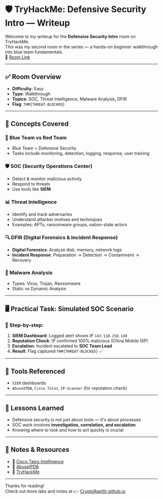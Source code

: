# 🛡️ TryHackMe: Defensive Security Intro — Writeup

Welcome to my writeup for the **Defensive Security Intro** room on TryHackMe.  
This was my second room in the series — a hands-on beginner walkthrough into blue team fundamentals.  
🔗 [Room Link](https://tryhackme.com/room/defensivesecurity)

---

## ✅ Room Overview
- **Difficulty**: Easy
- **Type**: Walkthrough
- **Topics**: SOC, Threat Intelligence, Malware Analysis, DFIR
- **Flag**: `THM{THREAT-BLOCKED}`

---

## 🧠 Concepts Covered

### 🔵 Blue Team vs Red Team
- Blue Team = Defensive Security
- Tasks include monitoring, detection, logging, response, user training

### 🛡️ SOC (Security Operations Center)
- Detect & monitor malicious activity
- Respond to threats
- Use tools like **SIEM**

### 📊 Threat Intelligence
- Identify and track adversaries
- Understand attacker motives and techniques
- Examples: APTs, ransomware groups, nation-state actors

### 🔍 DFIR (Digital Forensics & Incident Response)
- **Digital Forensics**: Analyze disk, memory, network logs
- **Incident Response**: Preparation → Detection → Containment → Recovery

### 🦠 Malware Analysis
- Types: Virus, Trojan, Ransomware
- Static vs Dynamic Analysis

---

## 🖥️ Practical Task: Simulated SOC Scenario

### 🧾 Step-by-step:

1. **SIEM Dashboard**: Logged alert shows IP `143.110.250.149`
2. **Reputation Check**: IP confirmed 100% malicious (China Mobile ISP)
3. **Escalation**: Incident escalated to **SOC Team Lead**
4. **Result**: Flag captured `THM{THREAT-BLOCKED}` ✅

---

## 🧰 Tools Referenced

- `SIEM` dashboards
- `AbuseIPDB`, `Cisco Talos`, `IP-Scanner` (for reputation check)

---

## 📝 Lessons Learned
- Defensive security is not just about tools — it's about processes
- SOC work involves **investigation, correlation, and escalation**
- Knowing where to look and how to act quickly is crucial

---

## 📌 Notes & Resources

- 🔗 [Cisco Talos Intelligence](https://talosintelligence.com/)
- 🔗 [AbuseIPDB](https://www.abuseipdb.com/)
- 🔗 [TryHackMe](https://tryhackme.com)

---

Thanks for reading!  
Check out more labs and notes at 👉 [CryptoRapt0r.github.io](https://cryptorapt0r.github.io)

